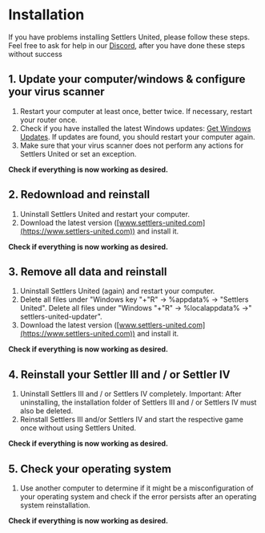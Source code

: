 # Installation

If you have problems installing Settlers United, please follow these steps. \
Feel free to ask for help in our [Discord](https://discord.gg/N22X3QDxMu), after you have done these steps without success

## 1. Update your computer/windows & configure your virus scanner

1. Restart your computer at least once, better twice. If necessary, restart your router once.
2. Check if you have installed the latest Windows updates: [Get Windows Updates](https://www.bing.com/search?q=windows+updates). If updates are found, you should restart your computer again.
3. Make sure that your virus scanner does not perform any actions for Settlers United or set an exception.&#x20;

**Check if everything is now working as desired.**

## 2. Redownload and reinstall

1. Uninstall Settlers United and restart your computer.
2. Download the latest version ([www.settlers-united.com](https://www.settlers-united.com)) and install it.&#x20;

**Check if everything is now working as desired.**

## 3. Remove all data and reinstall

1. Uninstall Settlers United (again) and restart your computer.
2. Delete all files under "Windows key "+"R" -> %appdata% -> "Settlers United". Delete all files under "Windows "+"R" -> %localappdata% ->" settlers-united-updater".
3. Download the latest version ([www.settlers-united.com](https://www.settlers-united.com)) and install it.&#x20;

**Check if everything is now working as desired.**

## 4. Reinstall your Settler III and / or Settler IV

1. Uninstall Settlers III and / or Settlers IV completely. Important: After uninstalling, the installation folder of Settlers III and / or Settlers IV must also be deleted.
2. Reinstall Settlers III and/or Settlers IV and start the respective game once without using Settlers United.&#x20;

**Check if everything is now working as desired.**

## 5. Check your operating system

1. Use another computer to determine if it might be a misconfiguration of your operating system and check if the error persists after an operating system reinstallation.&#x20;

**Check if everything is now working as desired.**
